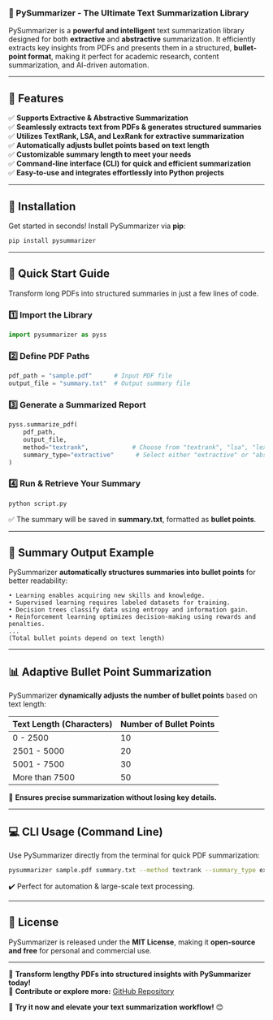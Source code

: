 ### **🚀 PySummarizer - The Ultimate Text Summarization Library**

PySummarizer is a **powerful and intelligent** text summarization library designed for both **extractive** and **abstractive** summarization. It efficiently extracts key insights from PDFs and presents them in a structured, **bullet-point format**, making it perfect for academic research, content summarization, and AI-driven automation.

---

## **🌟 Features**
✅ **Supports Extractive & Abstractive Summarization**  
✅ **Seamlessly extracts text from PDFs & generates structured summaries**  
✅ **Utilizes TextRank, LSA, and LexRank for extractive summarization**  
✅ **Automatically adjusts bullet points based on text length**  
✅ **Customizable summary length to meet your needs**  
✅ **Command-line interface (CLI) for quick and efficient summarization**  
✅ **Easy-to-use and integrates effortlessly into Python projects**  

---

## **📌 Installation**
Get started in seconds! Install PySummarizer via **pip**:
```bash
pip install pysummarizer
```

---

## **🚀 Quick Start Guide**
Transform long PDFs into structured summaries in just a few lines of code.  

### **1️⃣ Import the Library**
```python
import pysummarizer as pyss
```

### **2️⃣ Define PDF Paths**
```python
pdf_path = "sample.pdf"      # Input PDF file
output_file = "summary.txt"  # Output summary file
```

### **3️⃣ Generate a Summarized Report**
```python
pyss.summarize_pdf(
    pdf_path,
    output_file,
    method="textrank",            # Choose from "textrank", "lsa", "lexrank"
    summary_type="extractive"      # Select either "extractive" or "abstractive"
)
```

### **4️⃣ Run & Retrieve Your Summary**
```bash
python script.py
```
✅ The summary will be saved in **summary.txt**, formatted as **bullet points**.

---

## **📄 Summary Output Example**
PySummarizer **automatically structures summaries into bullet points** for better readability:

```
• Learning enables acquiring new skills and knowledge.
• Supervised learning requires labeled datasets for training.
• Decision trees classify data using entropy and information gain.
• Reinforcement learning optimizes decision-making using rewards and penalties.
...
(Total bullet points depend on text length)
```

---

## **📊 Adaptive Bullet Point Summarization**
PySummarizer **dynamically adjusts the number of bullet points** based on text length:

| **Text Length (Characters)** | **Number of Bullet Points** |
|------------------------------|-----------------------------|
| 0 - 2500                     | 10                          |
| 2501 - 5000                  | 20                          |
| 5001 - 7500                  | 30                          |
| More than 7500               | 50                          |

🔹 **Ensures precise summarization without losing key details.**  

---

## **💻 CLI Usage (Command Line)**
Use PySummarizer directly from the terminal for quick PDF summarization:
```bash
pysummarizer sample.pdf summary.txt --method textrank --summary_type extractive
```
✔️ Perfect for automation & large-scale text processing.

---

## **📜 License**
PySummarizer is released under the **MIT License**, making it **open-source and free** for personal and commercial use.

---

🎯 **Transform lengthy PDFs into structured insights with PySummarizer today!**  
🔗 **Contribute or explore more:** [GitHub Repository](https://github.com/fardeenKhadri/pysummarizer)  

🚀 **Try it now and elevate your text summarization workflow!** 😊
